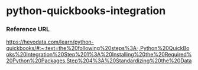 # python-quickbooks-integration

### Reference URL

https://hevodata.com/learn/python-quickbooks/#:~:text=the%20following%20steps%3A-,Python%20QuickBooks%20Integration%20Step%201%3A%20Installing%20the%20Required%20Python%20Packages,Step%204%3A%20Standardizing%20the%20Data